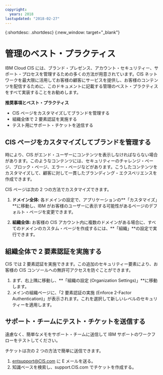 ```yaml
---
copyright:
  years: 2018
lastupdated: "2018-02-27"
---
```


{:shortdesc: .shortdesc}
{:new_window: target="_blank"}

# 管理のベスト・プラクティス

IBM Cloud CIS には、ブランド・プレゼンス、アカウント・セキュリティー、サポート・プロセスを管理するための多くの方法が用意されています。CIS ネットワークを最大限に活用してお客様の顧客にサービスを提供し、お客様のコンテンツを配信するために、このドキュメントに記載する管理のベスト・プラクティスをすべて実装することをお勧めします。

**推奨事項とベスト・プラクティス**

* CIS ページをカスタマイズしてブランドを管理する
* 組織全体で 2 要素認証を実施する 
* テスト用にサポート・チケットを送信する

## CIS ページをカスタマイズしてブランドを管理する
時により、CIS がエンド・ユーザーにコンテンツを表示しなければならない場合があります。このようなコンテンツには、セキュリティーのチャレンジ・ページ、ブロック・ページ、エラー・ページなどがあります。こうしたコンテンツをカスタマイズして、顧客に対して一貫したブランディング・エクスペリエンスを作成できます。

CIS ページは次の 2 つの方法でカスタマイズできます。

1. **ドメイン全体:** 各ドメインの設定で、アプリケーションの**「カスタマイズ」**に移動し、IBM がお客様のユーザーに表示する可能性があるページのデフォルト・ページを変更できます。

2. **組織全体:** お客様の CIS アカウント内に複数のドメインがある場合に、すべてのドメインのカスタム・ページを作成するには、**「組織」**の設定で実行できます。

## 組織全体で 2 要素認証を実施する
CIS では 2 要素認証を実施できます。この追加のセキュリティー要素により、お客様の CIS コンソールへの無許可アクセスを防ぐことができます。

1. まず、右上隅に移動し、**「組織の設定 (Organization Settings)」**に移動します。 
2. メインの組織ページに、「2 要素認証の実施 (Enforce 2-Factor Authentication)」が表示されます。これを選択して新しいレベルのセキュリティーを適用します。

## サポート・チームにテスト・チケットを送信する
遠慮なく、簡単なメモをサポート・チームに送信して IBM サポートのワークフローをテストしてください。 

チケットは次の 2 つの方法で簡単に送信できます。

1. entsupport@CIS.com に E メールを送る。
2. 知識ベースを検索し、support.CIS.com でチケットを作成する。
